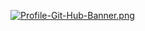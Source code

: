 [![Profile-Git-Hub-Banner.png](https://i.postimg.cc/CMjcQ9MD/Profile-Git-Hub-Banner.png)](https://postimg.cc/dDVR7Hyt)
